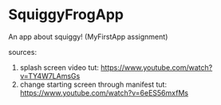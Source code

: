 # SquiggyFrogApp
An app about squiggy! (MyFirstApp assignment)

sources:
 1) splash screen video tut: https://www.youtube.com/watch?v=TY4W7LAmsGs
 2) change starting screen through manifest tut: https://www.youtube.com/watch?v=6eES56mxfMs
